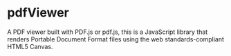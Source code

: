 # pdfViewer

A PDF viewer built with PDF.js or pdf.js, this is a JavaScript library that renders Portable Document Format files using the web standards-compliant HTML5 Canvas.
